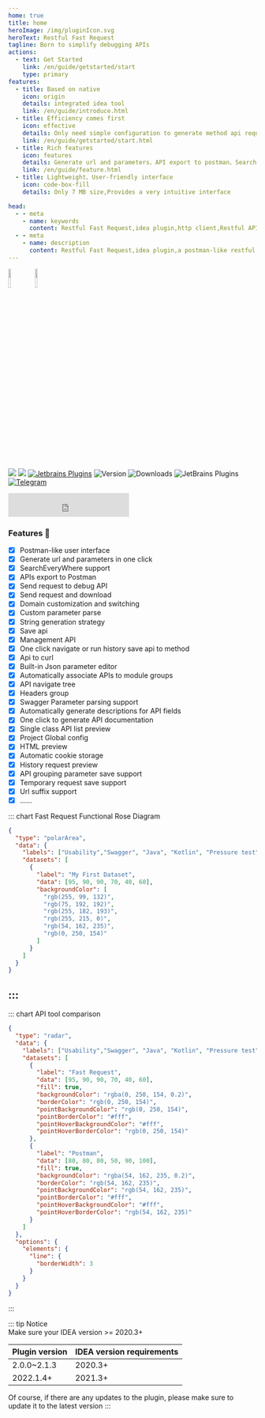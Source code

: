 ```yaml
---
home: true
title: home
heroImage: /img/pluginIcon.svg
heroText: Restful Fast Request
tagline: Born to simplify debugging APIs
actions:
  - text: Get Started
    link: /en/guide/getstarted/start
    type: primary
features:
  - title: Based on native
    icon: origin
    details: integrated idea tool
    link: /en/guide/introduce.html
  - title: Efficiency comes first
    icon: effective
    details: Only need simple configuration to generate method api request, thus saving a lot of time
    link: /en/guide/getstarted/start.html
  - title: Rich features
    icon: features
    details: Generate url and parameters、API export to postman、SearchEveryWhere support、send/download request、Store request...
    link: /en/guide/feature.html
  - title: Lightweight、User-friendly interface
    icon: code-box-fill
    details: Only 7 MB size,Provides a very intuitive interface

head:
  - - meta
    - name: keywords
      content: Restful Fast Request,idea plugin,http client,Restful API,IDEA plugin
  - - meta
    - name: description
      content: Restful Fast Request,idea plugin,a postman-like restful api toolkit plugin based on IDEA,Can help you quickly generate url and params according to existing methods,An API debugging tool + API management tool.Support springmvc、springboot、java-rs
---
```


<a href="https://www.jetbrains.com"><img src="https://resources.jetbrains.com/storage/products/company/brand/logos/jb_beam.svg" width = "10%" /></a>
<a href="https://www.jetbrains.com/idea"><img src="https://resources.jetbrains.com/storage/products/company/brand/logos/IntelliJ_IDEA_icon.svg" width = "10%" /></a>

[![](https://badgen.net/badge/Github/fast-request/21D789?icon=github)](https://github.com/dromara/fast-request)
[![](https://img.shields.io/static/v1?label=Gitee&message=fast-request&color=FF318C&logo=gitee)](https://gitee.com/dromara/fast-request)
[![Jetbrains Plugins][plugin-img]][plugin]
![Version](https://img.shields.io/jetbrains/plugin/v/16988?logo=IntelliJ%20IDEA) ![Downloads](https://img.shields.io/jetbrains/plugin/d/16988?color=FE2857) ![JetBrains Plugins](https://img.shields.io/jetbrains/plugin/r/rating/16988)  [![Telegram](https://img.shields.io/static/v1?label=Telegram&message=Restful%20Fast%20Request&logo=telegram&color=32CD32)](https://t.me/restful_fast_request)

<iframe frameborder="none" width="245px" height="48px" src="https://plugins.jetbrains.com/embeddable/install/16988"></iframe>

### Features :100:

* [x] Postman-like user interface
* [x] Generate url and parameters in one click
* [x] SearchEveryWhere support
* [x] APIs export to Postman
* [x] Send request to debug API
* [x] Send request and download
* [x] Domain customization and switching
* [x] Custom parameter parse
* [x] String generation strategy
* [x] Save api
* [x] Management API
* [x] One click navigate or run history save api to method
* [x] Api to curl
* [x] Built-in Json parameter editor
* [x] Automatically associate APIs to module groups
* [x] API navigate tree
* [x] Headers group
* [x] Swagger Parameter parsing support
* [x] Automatically generate descriptions for API fields
* [x] One click to generate API documentation
* [x] Single class API list preview
* [x] Project Global config
* [x] HTML preview
* [x] Automatic cookie storage
* [x] History request preview
* [x] API grouping parameter save support
* [x] Temporary request save support
* [x] Url suffix support
* [x] ......

::: chart Fast Request Functional Rose Diagram

```json
{
  "type": "polarArea",
  "data": {
    "labels": ["Usability","Swagger", "Java", "Kotlin", "Pressure test", "Integrations"],
    "datasets": [
      {
        "label": "My First Dataset",
        "data": [95, 90, 90, 70, 40, 60],
        "backgroundColor": [
          "rgb(255, 99, 132)",
          "rgb(75, 192, 192)",
          "rgb(255, 182, 193)",
          "rgb(255, 215, 0)",
          "rgb(54, 162, 235)",
          "rgb(0, 250, 154)"
        ]
      }
    ]
  }
}
```

:::
------

::: chart API tool comparison

```json
{
  "type": "radar",
  "data": {
    "labels": ["Usability","Swagger", "Java", "Kotlin", "Pressure test", "Integrations"],
    "datasets": [
      {
        "label": "Fast Request",
        "data": [95, 90, 90, 70, 40, 60],
        "fill": true,
        "backgroundColor": "rgba(0, 250, 154, 0.2)",
        "borderColor": "rgb(0, 250, 154)",
        "pointBackgroundColor": "rgb(0, 250, 154)",
        "pointBorderColor": "#fff",
        "pointHoverBackgroundColor": "#fff",
        "pointHoverBorderColor": "rgb(0, 250, 154)"
      },
      {
        "label": "Postman",
        "data": [80, 80, 80, 50, 90, 100],
        "fill": true,
        "backgroundColor": "rgba(54, 162, 235, 0.2)",
        "borderColor": "rgb(54, 162, 235)",
        "pointBackgroundColor": "rgb(54, 162, 235)",
        "pointBorderColor": "#fff",
        "pointHoverBackgroundColor": "#fff",
        "pointHoverBorderColor": "rgb(54, 162, 235)"
      }
    ]
  },
  "options": {
    "elements": {
      "line": {
        "borderWidth": 3
      }
    }
  }
}
```

:::

::: tip Notice  
Make sure your IDEA version >= 2020.3+

Plugin version| IDEA version requirements
------------- | -------------
2.0.0~2.1.3   | 2020.3+
2022.1.4+     | 2021.3+

Of course, if there are any updates to the plugin, please make sure to update it to the latest version
:::


[plugin]: https://plugins.jetbrains.com/plugin/16988
[plugin-img]: https://img.shields.io/badge/plugin-FastRequest-x.svg?logo=IntelliJ%20IDEA
